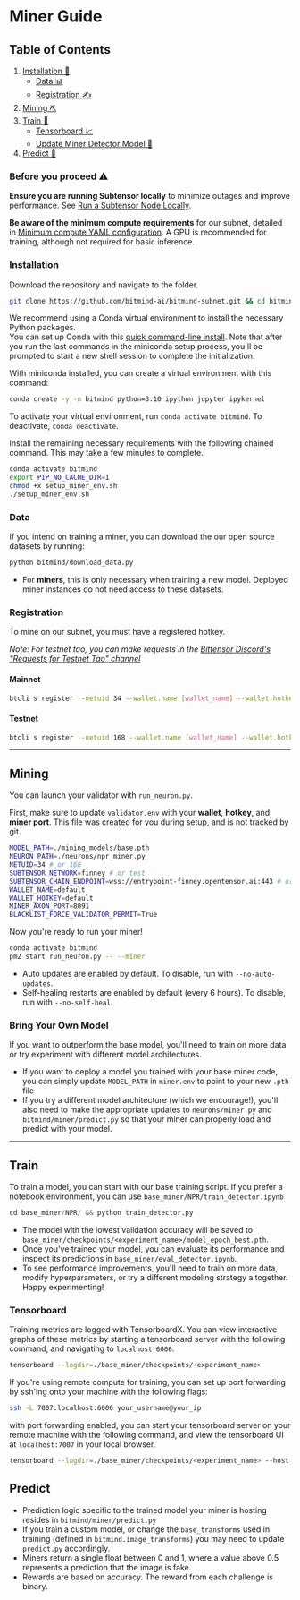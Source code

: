 # Miner Guide

## Table of Contents

1. [Installation 🔧](#installation)
   - [Data 📊](#data)
   - [Registration ✍️](#registration)
2. [Mining ⛏️](#mining)
3. [Train 🚂](#train)
   - [Tensorboard 📈](#tensorboard)
   - [Update Miner Detector Model 🔄](#update-miner-detector-model)
4. [Predict 🔮](#predict)

### Before you proceed ⚠️

**Ensure you are running Subtensor locally** to minimize outages and improve performance. See [Run a Subtensor Node Locally](https://github.com/opentensor/subtensor/blob/main/docs/running-subtensor-locally.md#compiling-your-own-binary).

**Be aware of the minimum compute requirements** for our subnet, detailed in [Minimum compute YAML configuration](../min_compute.yml). A GPU is recommended for training, although not required for basic inference.

### Installation

Download the repository and navigate to the folder.
```bash
git clone https://github.com/bitmind-ai/bitmind-subnet.git && cd bitmind-subnet
```

We recommend using a Conda virtual environment to install the necessary Python packages.<br>
You can set up Conda with this [quick command-line install](https://docs.anaconda.com/free/miniconda/#quick-command-line-install). Note that after you run the last commands in the miniconda setup process, you'll be prompted to start a new shell session to complete the initialization. 

With miniconda installed, you can create a virtual environment with this command:

```bash
conda create -y -n bitmind python=3.10 ipython jupyter ipykernel
```

To activate your virtual environment, run `conda activate bitmind`. To deactivate, `conda deactivate`.

Install the remaining necessary requirements with the following chained command. This may take a few minutes to complete.

```bash
conda activate bitmind
export PIP_NO_CACHE_DIR=1
chmod +x setup_miner_env.sh 
./setup_miner_env.sh
```

### Data

If you intend on training a miner, you can download the our open source datasets by running:

```bash
python bitmind/download_data.py
```

- For **miners**, this is only necessary when training a new model. Deployed miner instances do not need access to these datasets.

### Registration

To mine on our subnet, you must have a registered hotkey.

*Note: For testnet tao, you can make requests in the [Bittensor Discord's "Requests for Testnet Tao" channel](https://discord.com/channels/799672011265015819/1190048018184011867)*


#### Mainnet

```bash
btcli s register --netuid 34 --wallet.name [wallet_name] --wallet.hotkey [wallet.hotkey] --subtensor.network finney
```

#### Testnet

```bash
btcli s register --netuid 168 --wallet.name [wallet_name] --wallet.hotkey [wallet.hotkey] --subtensor.network test
```

---

## Mining

You can launch your validator with `run_neuron.py`.

First, make sure to update `validator.env` with your **wallet**, **hotkey**, and **miner port**. This file was created for you during setup, and is not tracked by git.

```bash
MODEL_PATH=./mining_models/base.pth
NEURON_PATH=./neurons/npr_miner.py
NETUID=34 # or 168 
SUBTENSOR_NETWORK=finney # or test
SUBTENSOR_CHAIN_ENDPOINT=wss://entrypoint-finney.opentensor.ai:443 # or wss://test.finney.opentensor.ai:443/
WALLET_NAME=default
WALLET_HOTKEY=default
MINER_AXON_PORT=8091
BLACKLIST_FORCE_VALIDATOR_PERMIT=True
```

Now you're ready to run your miner!

```bash
conda activate bitmind
pm2 start run_neuron.py -- --miner 
```

- Auto updates are enabled by default. To disable, run with `--no-auto-updates`.
- Self-healing restarts are enabled by default (every 6 hours). To disable, run with `--no-self-heal`.


### Bring Your Own Model
If you want to outperform the base model, you'll need to train on more data or try experiment with different model architectures. 

- If you want to deploy a model you trained with your base miner code, you can simply update `MODEL_PATH` in `miner.env` to point to your new `.pth` file
- If you try a different model architecture (which we encourage!), you'll also need to make the appropriate updates to `neurons/miner.py` and `bitmind/miner/predict.py` so that your miner can properly load and predict with your model.
---

## Train

To train a model, you can start with our base training script. If you prefer a notebook environment, you can use `base_miner/NPR/train_detector.ipynb`

```python
cd base_miner/NPR/ && python train_detector.py
```

- The model with the lowest validation accuracy will be saved to `base_miner/checkpoints/<experiment_name>/model_epoch_best.pth`.<br>
- Once you've trained your model, you can evaluate its performance and inspect its predictions in `base_miner/eval_detector.ipynb`.<br>
- To see performance improvements, you'll need to train on more data, modify hyperparameters, or try a different modeling strategy altogether. Happy experimenting!

### Tensorboard 

Training metrics are logged with TensorboardX. You can view interactive graphs of these metrics by starting a tensorboard server with the following command, and navigating to `localhost:6006`.

```bash
tensorboard --logdir=./base_miner/checkpoints/<experiment_name>
```

If you're using remote compute for training, you can set up port forwarding by ssh'ing onto your machine with the following flags:

```bash
ssh -L 7007:localhost:6006 your_username@your_ip
```

with port forwarding enabled, you can start your tensorboard server on your remote machine with the following command, and view the tensorboard UI at `localhost:7007` in your local browser.

```bash
tensorboard --logdir=./base_miner/checkpoints/<experiment_name> --host 0.0.0.0 --port 6006
```

## Predict

- Prediction logic specific to the trained model your miner is hosting resides in `bitmind/miner/predict.py`
- If you train a custom model, or change the `base_transforms` used in training (defined in `bitmind.image_transforms`) you may need to update `predict.py` accordingly.
- Miners return a single float between 0 and 1, where a value above 0.5 represents a prediction that the image is fake.
- Rewards are based on accuracy. The reward from each challenge is binary.
